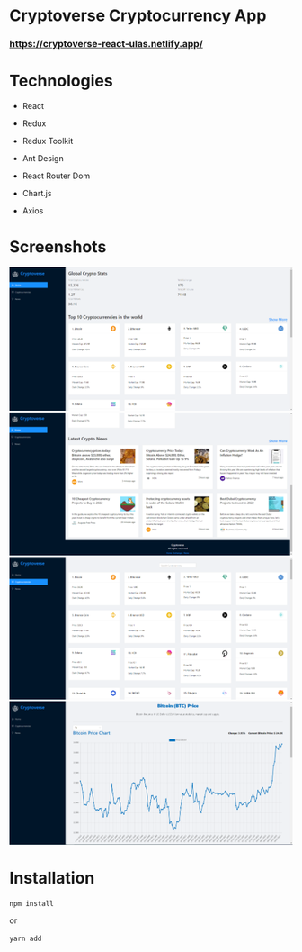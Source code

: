 # Cryptoverse Cryptocurrency App
### https://cryptoverse-react-ulas.netlify.app/

# Technologies

- React

- Redux

- Redux Toolkit

- Ant Design

- React Router Dom

- Chart.js

- Axios 

# Screenshots
![Homepage-1](./public/homepage-1.png "Homepage-1")
![Homepage-2](./public/homepage-2.png "Homepage-2")
![CryptocurrencyPage](./public/cryptocurrency-1.png "CryptocurrencyPage")
![Chart](./public/chart-1.png "Chart")

# Installation
``` npm install ```

or

``` yarn add ```
